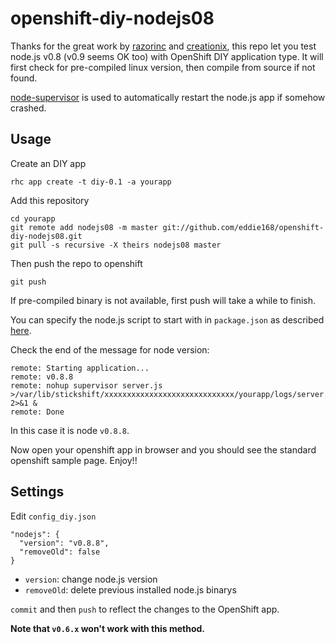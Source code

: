 openshift-diy-nodejs08
========================

Thanks for the great work by [razorinc](https://github.com/razorinc/redis-openshift-example) and [creationix](https://github.com/creationix/nvm/), this repo let you test node.js v0.8 (v0.9 seems OK too) with OpenShift DIY application type. It will first check for pre-compiled linux version, then compile from source if not found.

[node-supervisor](https://github.com/isaacs/node-supervisor) is used to automatically restart the node.js app if somehow crashed.

Usage
-----

Create an DIY app

    rhc app create -t diy-0.1 -a yourapp

Add this repository

    cd yourapp
    git remote add nodejs08 -m master git://github.com/eddie168/openshift-diy-nodejs08.git
    git pull -s recursive -X theirs nodejs08 master

Then push the repo to openshift

    git push

If pre-compiled binary is not available, first push will take a while to finish.

You can specify the node.js script to start with in `package.json` as described [here](https://openshift.redhat.com/community/kb/kb-e1048-how-can-i-run-my-own-nodejs-script).

Check the end of the message for node version:

    remote: Starting application...
    remote: v0.8.8
    remote: nohup supervisor server.js >/var/lib/stickshift/xxxxxxxxxxxxxxxxxxxxxxxxxxxxx/yourapp/logs/server.log 2>&1 &
    remote: Done

In this case it is node `v0.8.8`.

Now open your openshift app in browser and you should see the standard openshift sample page. Enjoy!!

Settings
--------

Edit `config_diy.json`

    "nodejs": {
      "version": "v0.8.8",
      "removeOld": false
    }

- `version`: change node.js version
- `removeOld`: delete previous installed node.js binarys

`commit` and then `push` to reflect the changes to the OpenShift app.

**Note that `v0.6.x` won't work with this method.**

